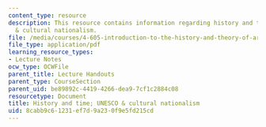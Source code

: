 ```yaml
---
content_type: resource
description: This resource contains information regarding history and time UNESCO
  & cultural nationalism.
file: /media/courses/4-605-introduction-to-the-history-and-theory-of-architecture-spring-2012/8cabb9c61231ef7d9a230f9e5fd215cd_MIT4_605S12_lec23.pdf
file_type: application/pdf
learning_resource_types:
- Lecture Notes
ocw_type: OCWFile
parent_title: Lecture Handouts
parent_type: CourseSection
parent_uid: be89892c-4419-4266-dea9-7cf1c2884c08
resourcetype: Document
title: History and time; UNESCO & cultural nationalism
uid: 8cabb9c6-1231-ef7d-9a23-0f9e5fd215cd
---
```

